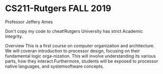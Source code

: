 # CS211-Rutgers FALL 2019

Professor Jeffery Ames

Don't copy my code to cheat!Rutgers University has strict Academic Integrity. 

Overview
This is a first course on computer organization and architecture.  We will coveran introduction to processor design, focusing on their fundamental logic orga-nization.  This will involve understanding its various parts, how they interact.Furthermore, students will be exposed to processor native languages, and systemsoftware concepts.

